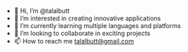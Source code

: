 - 👋 Hi, I’m @talalbutt
- 👀 I’m interested in creating innovative applications
- 🌱 I’m currently learning multiple languages and platforms
- 💞️ I’m looking to collaborate in exciting projects
- 📫 How to reach me talalbutt@gmail.com

<!---
talalbutt/talalbutt is a ✨ special ✨ repository because its `README.md` (this file) appears on your GitHub profile.
You can click the Preview link to take a look at your changes.
--->
